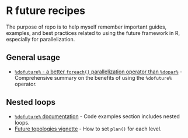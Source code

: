 # R future recipes

The purpose of repo is to help myself remember important guides, examples,
and best practices related to using the future framework in R,
especially for parallelization.

## General usage

- [`%dofuture%` - a better `foreach()` parallelization operator than `%dopar%`](https://www.jottr.org/2023/06/26/dofuture/) - Comprehensive summary on the benefits of using the `%dofuture%` operator.

## Nested loops

- [`%dofuture%` documentation](https://dofuture.futureverse.org/reference/grapes-dofuture-grapes.html) - Code examples section includes nested loops.
- [Future topologies vignette](https://future.futureverse.org/articles/future-3-topologies.html) - How to set `plan()` for each level.
